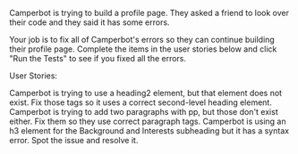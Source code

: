Camperbot is trying to build a profile page. They asked a friend to look over their code and they said it has some errors.

Your job is to fix all of Camperbot's errors so they can continue building their profile page. Complete the items in the user stories below and click "Run the Tests" to see if you fixed all the errors.

User Stories:

Camperbot is trying to use a heading2 element, but that element does not exist. Fix those tags so it uses a correct second-level heading element.
Camperbot is trying to add two paragraphs with pp, but those don't exist either. Fix them so they use correct paragraph tags.
Camperbot is using an h3 element for the Background and Interests subheading but it has a syntax error. Spot the issue and resolve it.
